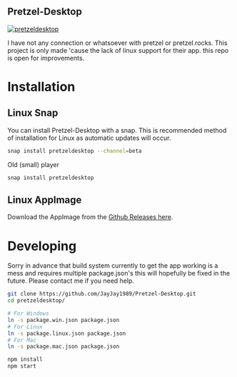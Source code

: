 ## Pretzel-Desktop
[![pretzeldesktop](https://snapcraft.io//pretzeldesktop/badge.svg)](https://snapcraft.io/pretzeldesktop)

I have not any connection or whatsoever with pretzel or pretzel.rocks. This project is only made 'cause the lack of linux support for their app.
this repo is open for improvements.

# Installation

## Linux Snap

You can install Pretzel-Desktop with a snap. This is recommended method of installation for Linux as automatic updates will occur.

```bash
snap install pretzeldesktop --channel=beta
```

Old (small) player
```bash
snap install pretzeldesktop
```

## Linux AppImage

Download the AppImage from the [Github Releases here](https://github.com/JayJay1989/Pretzel-Desktop/releases).

# Developing

Sorry in advance that build system currently to get the app working is a mess and requires multiple package.json's this will hopefully be fixed in the future. Please contact me if you need help.

```bash
git clone https://github.com/JayJay1989/Pretzel-Desktop.git
cd pretzeldesktop/

# For Windows
ln -s package.win.json package.json
# For Linux
ln -s package.linux.json package.json
# For Mac
ln -s package.mac.json package.json

npm install
npm start
```
